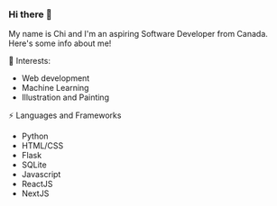 ### Hi there 👋

My name is Chi and I'm an aspiring Software Developer from Canada. Here's some info about me!



🌱 Interests:
- Web development
- Machine Learning
- Illustration and Painting 
    
⚡ Languages and Frameworks
- Python
- HTML/CSS
- Flask
- SQLite
- Javascript
- ReactJS
- NextJS
  

  
<!--
**qimcis/qimcis** is a ✨ _special_ ✨ repository because its `README.md` (this file) appears on your GitHub profile.

Here are some ideas to get you started:

- 🔭 I’m currently working on ...
- 🌱 I’m currently learning ...
- 👯 I’m looking to collaborate on ...
- 🤔 I’m looking for help with ...
- 💬 Ask me about ...
- 📫 How to reach me: ...
- 😄 Pronouns: ...
- ⚡ Fun fact: ...
-->
